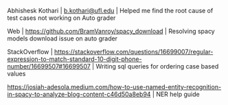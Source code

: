 Abhishesk Kothari | b.kothari@ufl.edu | Helped me find the root cause of test cases not working on Auto grader

Web | https://github.com/BramVanroy/spacy_download | Resolving spacy models download issue on auto grader

StackOverflow | https://stackoverflow.com/questions/16699007/regular-expression-to-match-standard-10-digit-phone-number/16699507#16699507 | Writing sql queries for ordering case based values

https://josiah-adesola.medium.com/how-to-use-named-entity-recognition-in-spacy-to-analyze-blog-content-c46d50a8eb94 | NER help guide
